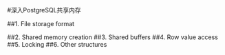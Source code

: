 #深入PostgreSQL共享内存

##1. File storage format

##2. Shared memory creation
##3. Shared buffers
##4. Row value access
##5. Locking
##6. Other structures
